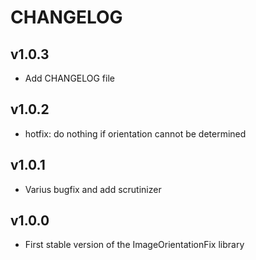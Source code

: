 CHANGELOG
=========

v1.0.3
-----
- Add CHANGELOG file

v1.0.2
-----
- hotfix: do nothing if orientation cannot be determined

v1.0.1
-----
- Varius bugfix and add scrutinizer

v1.0.0
-----
- First stable version of the ImageOrientationFix library
